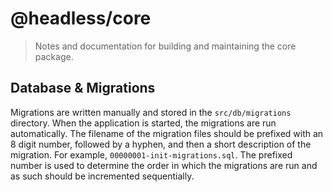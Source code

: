 # @headless/core

> Notes and documentation for building and maintaining the core package.

## Database & Migrations

Migrations are written manually and stored in the `src/db/migrations` directory. When the application is started, the migrations are run automatically. The filename of the migration files should be prefixed with an 8 digit number, followed by a hyphen, and then a short description of the migration. For example, `00000001-init-migrations.sql`. The prefixed number is used to determine the order in which the migrations are run and as such should be incremented sequentially.
